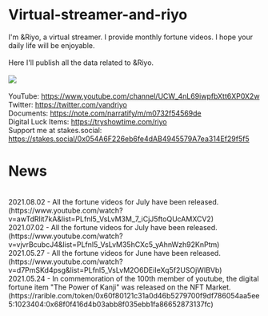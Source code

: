 # Virtual-streamer-and-riyo
I'm &Riyo, a virtual streamer. I provide monthly fortune videos. I hope your daily life will be enjoyable.
<br>
<br>
Here I'll publish all the data related to &amp;Riyo.
<br>
<br>
[![](./thumbnails/thumbnail_video_01.gif)](https://www.youtube.com/channel/UCW_4nL69iwpfbXtt6XP0X2w)
<br>
<br>
YouTube: https://www.youtube.com/channel/UCW_4nL69iwpfbXtt6XP0X2w
<br>
Twitter: https://twitter.com/vandriyo
<br>
Documents: https://note.com/narratify/m/m0732f54569de
<br>
Digital Luck Items: https://tryshowtime.com/riyo
<br>
Support me at stakes.social: https://stakes.social/0x054A6F226eb6fe4dAB4945579A7ea314Ef29f5f5
<br>
# News
<br>
2021.08.02 - All the fortune videos for July have been released. (https://www.youtube.com/watch?v=awTdRlit7kA&list=PLfnl5_VsLvM3M_7_iCjJ5ftoQUcAMXCV2)
<br>
2021.07.02 - All the fortune videos for July have been released. (https://www.youtube.com/watch?v=vjvrBcubcJ4&list=PLfnl5_VsLvM35hCXc5_yAhnWzh92KnPtm)
<br>
2021.05.27 - All the fortune videos for June have been released. (https://www.youtube.com/watch?v=d7PmSKd4psg&list=PLfnl5_VsLvM2O6DEiIeXq5f2USOjWIBVb)
<br>
2021.05.24 - In commemoration of the 100th member of youtube, the digital fortune item "The Power of Kanji" was released on the NFT Market.(https://rarible.com/token/0x60f80121c31a0d46b5279700f9df786054aa5ee5:1023404:0x68f0f416d4b03abb8f035ebb1fa86652873137fc)